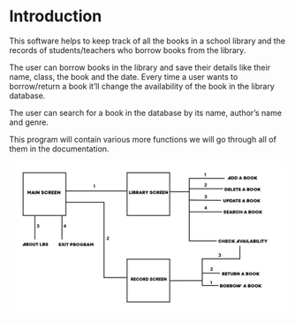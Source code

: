 # Introduction

This software helps to keep track of all the books in a school library and the records of students/teachers who borrow books from the library. 

The user can borrow books in the library and save their details like their name, class, the book and the date. Every time a user wants to borrow/return a book it’ll change the availability of the book in the library database. 

The user can search for a book in the database by its name, author’s name and genre. 

This program will contain various more functions we will go through all of them in the documentation. 

![THIS IS AN IMAGE](CSLMS-01.png)
